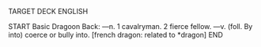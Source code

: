 TARGET DECK
ENGLISH

START
Basic
Dragoon
Back: —n. 1 cavalryman. 2 fierce fellow. —v. (foll. By into) coerce or bully into. [french dragon: related to *dragon]
END

